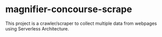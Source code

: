 # magnifier-concourse-scrape
This project is a crawler/scraper to collect multiple data from webpages using Serverless Architecture.
